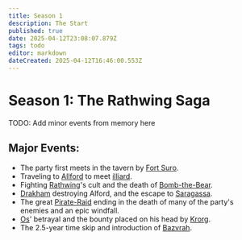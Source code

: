 ```yaml
---
title: Season 1
description: The Start
published: true
date: 2025-04-12T23:08:07.879Z
tags: todo
editor: markdown
dateCreated: 2025-04-12T16:46:00.553Z
---
```


# Season 1: The Rathwing Saga  
TODO: Add minor events from memory here

## Major Events:  
- The party first meets in the tavern by [Fort Suro](/locations/Mardun/Fort-Suro).  
- Traveling to [Allford](/locations/Mardun/Allford) to meet [illiard](/characters/illiard).  
- Fighting [Rathwing](/characters/Rathwing)'s cult and the death of [Bomb-the-Bear](/characters/Bomb-the-Bear).  
- [Drakham](/characters/drakham) destroying Alford, and the escape to [Saragassa](/locations/Mardun/Saragassa).  
- The great [Pirate-Raid](/Events/Pirate-Raid) ending in the death of many of the party's enemies and an epic windfall.  
- [Os](/characters/os)' betrayal and the bounty placed on his head by [Krorg](/characters/krorg).  
- The 2.5-year time skip and introduction of [Bazvrah](/characters/Bazvrah).